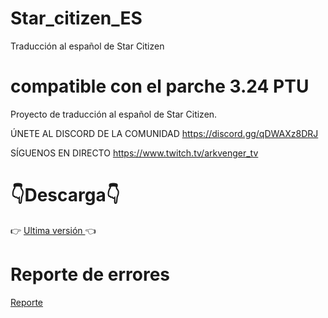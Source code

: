 # Star_citizen_ES
Traducción al español de Star Citizen
# compatible con el parche 3.24 PTU
Proyecto de traducción al español de Star Citizen. 

ÚNETE AL DISCORD DE LA COMUNIDAD 
https://discord.gg/qDWAXz8DRJ

SÍGUENOS EN DIRECTO 
https://www.twitch.tv/arkvenger_tv

# :point_down:Descarga:point_down:
:point_right:  [Ultima versión ](https://github.com/Thord82/Star_citizen_ES/releases) :point_left:

# Reporte de errores
[Reporte ](https://github.com/Thord82/Star_citizen_ES/issues)

